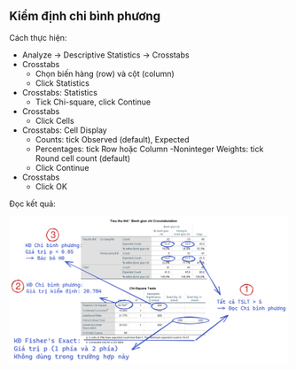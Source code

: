 ## Kiểm định chi bình phương

Cách thực hiện:

- Analyze → Descriptive Statistics → Crosstabs
- Crosstabs
  - Chọn biến hàng (row) và cột (column)
  - Click Statistics
- Crosstabs: Statistics
  - Tick Chi-square, click Continue
- Crosstabs
  - Click Cells
- Crosstabs: Cell Display
  - Counts: tick Observed (default), Expected
  - Percentages: tick Row hoặc Column
  -Noninteger Weights: tick Round cell count (default)
  - Click Continue
- Crosstabs
  - Click OK

Đọc kết quả:

![](../image/chisq-1.png)